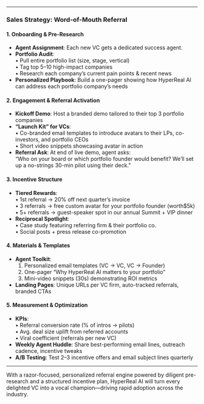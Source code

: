 

---

### Sales Strategy: Word-of-Mouth Referral

#### 1. Onboarding & Pre-Research

- **Agent Assignment**: Each new VC gets a dedicated success agent.
- **Portfolio Audit**:  
    • Pull entire portfolio list (size, stage, vertical)  
    • Tag top 5–10 high-impact companies  
    • Research each company’s current pain points & recent news
- **Personalized Playbook**: Build a one-pager showing how HyperReal AI can address each portfolio company’s needs

#### 2. Engagement & Referral Activation

- **Kickoff Demo**: Host a branded demo tailored to their top 3 portfolio companies
- **“Launch Kit” for VCs**:  
    • Co-branded email templates to introduce avatars to their LPs, co-investors, and portfolio CEOs  
    • Short video snippets showcasing avatar in action
- **Referral Ask**: At end of live demo, agent asks:  
    “Who on your board or which portfolio founder would benefit? We’ll set up a no-strings 30-min pilot using their deck.”

#### 3. Incentive Structure

- **Tiered Rewards**:  
    • 1st referral → 20% off next quarter’s invoice  
    • 3 referrals → free custom avatar for your portfolio founder (worth$5k)  
    • 5+ referrals → guest-speaker spot in our annual Summit + VIP dinner
- **Reciprocal Spotlight**:  
    • Case study featuring referring firm & their portfolio co.  
    • Social posts + press release co-promotion

#### 4. Materials & Templates

- **Agent Toolkit**:
    1. Personalized email templates (VC → VC, VC → Founder)
    2. One-pager “Why HyperReal AI matters to your portfolio”
    3. Mini-video snippets (30s) demonstrating ROI metrics
- **Landing Pages**: Unique URLs per VC firm, auto-tracked referrals, branded CTAs

#### 5. Measurement & Optimization

- **KPIs**:  
    • Referral conversion rate (% of intros → pilots)  
    • Avg. deal size uplift from referred accounts  
    • Viral coefficient (referrals per new VC)
- **Weekly Agent Huddle**: Share best-performing email lines, outreach cadence, incentive tweaks
- **A/B Testing**: Test 2–3 incentive offers and email subject lines quarterly

---

With a razor-focused, personalized referral engine powered by diligent pre-research and a structured incentive plan, HyperReal AI will turn every delighted VC into a vocal champion—driving rapid adoption across the industry.